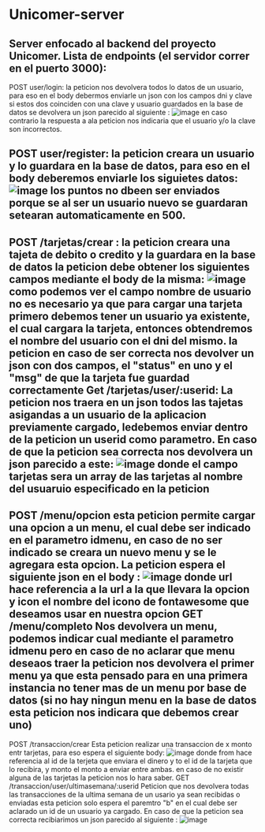 # Unicomer-server
Server enfocado al backend del proyecto Unicomer.
Lista de endpoints (el servidor correr en el puerto 3000): 
--------------------------------------------------------------
POST user/login: la peticion nos devolvera todos lo datos de un usuario, para eso en el body debermos enviarle un json con los campos dni y clave si estos dos coinciden con una clave y usuario guardados en la base de datos se devolvera un json parecido al siguiente :
![image](https://user-images.githubusercontent.com/80925718/216147409-b6ce0ac7-1ff2-4885-ac76-63c759f54c05.png)
en caso contrario la respuesta a ala peticion nos indicaria que el usuario y/o la clave son incorrectos.

POST user/register: la peticion creara un usuario y lo guardara en la base de datos, para eso en el body deberemos enviarle los siguietes datos: 
![image](https://user-images.githubusercontent.com/80925718/216147828-e8e373bb-2440-4534-ba99-afb2bab90c8c.png)
los puntos no dbeen ser enviados porque se al ser un usuario nuevo se guardaran setearan automaticamente en 500.
------------------------------------------------------------------
POST /tarjetas/crear : la peticion creara una tajeta de debito o credito y la guardara en la base de datos la peticion debe obtener los siguientes campos mediante el body de la misma:
![image](https://user-images.githubusercontent.com/80925718/216145000-6f1a0381-6652-405a-aae9-203f306e7c6e.png)
como podemos ver el campo nombre de usuario no es necesario ya que para cargar una tarjeta primero debemos tener un usuario ya existente, el cual cargara la tarjeta, entonces obtendremos el nombre del usuario con el dni del mismo.
la peticion en caso de ser correcta nos devolver un json con dos campos, el "status" en uno y el "msg" de que la tarjeta fue guardad correctamente
Get /tarjetas/user/:userid: La peticion nos traera en un json todos las tajetas asigandas a un usuario de la aplicacion previamente cargado, ledebemos enviar dentro de la peticion un userid como parametro. 
En caso de que la peticion sea correcta nos devolvera un json parecido a este:
![image](https://user-images.githubusercontent.com/80925718/216146467-e48f1c0e-5ba0-4da7-810d-03a6cb1b1d65.png)
 donde el campo tarjetas sera un array de las tarjetas al nombre del usuaruio especificado en la peticion 
 ------------------------------------------------------------------------
 POST /menu/opcion 
  esta peticion permite cargar una opcion a un menu, el cual debe ser indicado en el parametro idmenu, en caso de no ser indicado se creara un nuevo menu y se le agregara esta opcion. La peticion espera el siguiente json en el body : 
![image](https://user-images.githubusercontent.com/80925718/216151685-80b46ac9-985a-47dd-be87-080420d47e03.png)
donde url hace referencia a la url a la que llevara la opcion y icon el nombre del icono de fontawesome que deseamos usar en nuestra opcion 
 GET /menu/completo
 Nos devolvera un menu, podemos indicar cual mediante el parametro idmenu pero en caso de no aclarar que menu deseaos traer la peticion nos devolvera el primer menu ya que esta pensado para en una primera instancia no tener mas de un menu por base de datos (si no hay ningun menu en la base de datos esta peticion nos indicara que debemos crear uno)
----------------------------------------------------------------
POST /transaccion/crear 
Esta peticion realizar una transaccion de x monto entr tarjetas, para eso espera el siguiente body: 
![image](https://user-images.githubusercontent.com/80925718/216152360-1a1420ff-4c19-4449-a4f2-d916ef034706.png)
donde from hace referencia al id de la terjeta que enviara el dinero y to el id de la tarjeta que lo recibira, y monto el monto a enviar entre ambas.
en caso de no existir alguna de las tarjetas la peticion nos lo hara saber. 
GET /transaccion/user/ultimasemana/:userid
Peticion que nos devolvera todas las transacciones de la ultima semana de un usario ya sean recibidas o enviadas esta peticion solo espera el paremtro "b" en el cual debe ser aclarado un id de un usuario ya cargado. En caso de que la peticion sea correcta recibiarimos un json parecido al siguiente : 
![image](https://user-images.githubusercontent.com/80925718/216153206-43063b2f-b392-47b9-9262-ac3190579590.png)

